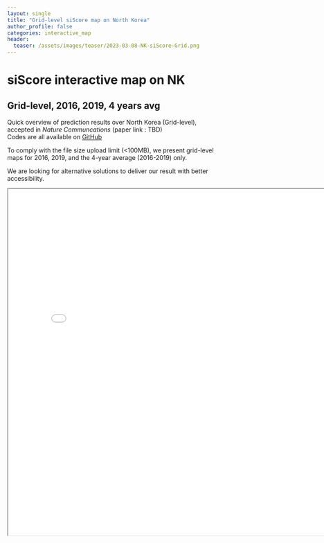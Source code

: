 ```yaml
---  
layout: single  
title: "Grid-level siScore map on North Korea"  
author_profile: false
categories: interactive_map
header:
  teaser: /assets/images/teaser/2023-03-08-NK-siScore-Grid.png
---
```

# siScore interactive map on NK  
## Grid-level, 2016, 2019, 4 years avg  

Quick overview of prediction results over North Korea (Grid-level),  
accepted in _Nature Communcations_ (paper link : TBD)   
Codes are all available on [GitHub]("https://github.com/DonghyunAhn/development-measure")  

To comply with the file size upload limit (<100MB), we present grid-level maps for 2016, 2019, and the 4-year average (2016-2019) only.  

We are looking for alternative solutions to deliver our result with better accessibility.  

<div markdown="0">  
<iframe src="../../assets/htmls/Normalized_1619_NK_siScore_grid.html" height="800" width="800"></iframe>
</div>